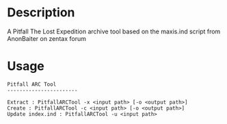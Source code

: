 # Description
A Pitfall The Lost Expedition archive tool based on the maxis.ind script from AnonBaiter on zentax forum

# Usage
```
Pitfall ARC Tool
-----------------------

Extract : PitfallARCTool -x <input path> [-o <output path>]
Create : PitfallARCTool -c <input path> [-o <output path>]
Update index.ind : PitfallARCTool -u <input path>
```
